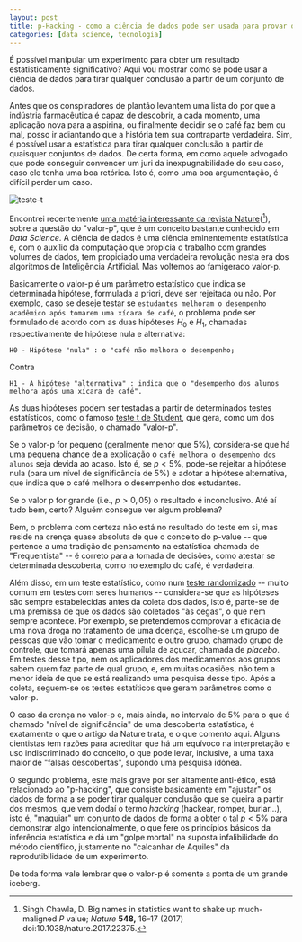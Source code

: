 ```yaml
---
layout: post
title: p-Hacking - como a ciência de dados pode ser usada para provar qualquer coisa
categories: [data science, tecnologia]
---
```


É possível manipular um experimento para obter um resultado estatisticamente significativo? Aqui vou mostrar como se pode usar a ciência de dados para tirar qualquer conclusão a partir de um conjunto de dados. 

Antes que os conspiradores de plantão levantem uma lista do por que a indústria farmacêutica é capaz de descobrir, a cada momento, uma aplicação nova para a aspirina, ou finalmente decidir se o café faz bem ou mal, posso ir adiantando que a história tem sua contraparte verdadeira. Sim, é possível usar a estatística para tirar qualquer conclusão a partir de quaisquer conjuntos de dados. De certa forma, em como aquele advogado que pode conseguir convencer um juri da inexpugnabilidade do seu caso, caso ele tenha uma boa retórica. Isto é, como uma boa argumentação, é difícil perder um caso.

![teste-t](https://otelegrafo.com/images/p-value.png)

Encontrei recentemente [uma matéria interessante da revista Nature](https://www.nature.com/articles/nature.2017.22375)([^1]), sobre a questão do "valor-p", que é um conceito bastante conhecido em *Data Science*. A ciência de dados é uma ciência eminentemente estatística e, com o auxílio da computação que propicia o trabalho com grandes volumes de dados, tem propiciado uma verdadeira revolução nesta era dos algoritmos de Inteligência Artificial. Mas voltemos ao famigerado valor-p.

Basicamente o valor-p é um parâmetro estatístico que indica se determinada hipótese, formulada a priori, deve ser rejeitada ou não. Por exemplo, caso se deseje testar se `estudantes melhoram o desempenho acadêmico após tomarem uma xícara de café`, o problema pode ser formulado de acordo com as duas hipóteses $H_0$ e $H_1$, chamadas respectivamente de hipótese nula e alternativa:

    H0 - Hipótese "nula" : o "café não melhora o desempenho;

Contra

    H1 - A hipótese "alternativa" : indica que o "desempenho dos alunos melhora após uma xícara de café".

As duas hipóteses podem ser testadas a partir de determinados testes estatísticos, como o famoso [teste t de Student](https://pt.wikipedia.org/wiki/Teste_t_de_Student), que gera, como um dos parâmetros de decisão, o chamado "valor-p".

Se o valor-p for pequeno (geralmente menor que 5%), considera-se que há uma pequena chance de a explicação o `café melhora o desempenho dos alunos` seja devida ao acaso. Isto é, se $p<5\%$, pode-se rejeitar a hipótese nula (para um nível de significância de 5%) e adotar a hipótese alternativa, que indica que o café melhora o desempenho dos estudantes.

Se o valor p for grande (i.e., $p>0,05$) o resultado é inconclusivo. Até aí tudo bem, certo? Alguém consegue ver algum problema? 

Bem, o problema com certeza não está no resultado do teste em si, mas reside na crença quase absoluta de que o conceito do p-value -- que pertence a uma tradição de pensamento na estatística chamada de "Frequentista" -- é correto para a tomada de decisões, como atestar se determinada descoberta, como no exemplo do café, é verdadeira. 

Além disso, em um teste estatístico, como num [teste randomizado](https://pt.wikipedia.org/wiki/Estudo_cl%C3%ADnico_randomizado_controlado) -- muito comum em testes com seres humanos -- considera-se que as hipóteses são sempre estabelecidas antes da coleta dos dados, isto é, parte-se de uma premissa de que os dados são coletados "às cegas", o que nem sempre acontece. Por exemplo, se pretendemos comprovar a eficácia de uma nova droga no tratamento de uma doença, escolhe-se um grupo de pessoas que vão tomar o medicamento e outro grupo, chamado grupo de controle, que tomará apenas uma pílula de açucar, chamada de *placebo*. Em testes desse tipo, nem os aplicadores dos medicamentos aos grupos sabem quem faz parte de qual grupo, e, em muitas ocasiões, não tem a menor ideia de que se está realizando uma pesquisa desse tipo. Após a coleta, seguem-se os testes estatíticos que geram parâmetros como o valor-p.

O caso da crença no valor-p e, mais ainda, no intervalo de $5\%$ para o que é chamado "nível de significância" de uma descoberta estatística,  é exatamente o que o artigo da Nature trata, e o que comento aqui. Alguns cientistas tem razões para acreditar que há um equívoco na interpretação e uso indiscriminado do conceito, o que pode levar, inclusive, a uma taxa maior de "falsas descobertas", supondo uma pesquisa idônea.

O segundo problema, este mais grave por ser altamente anti-ético, está relacionado ao "p-hacking", que consiste basicamente em "ajustar" os dados de forma a se poder tirar qualquer conclusão que se queira a partir dos mesmos, que vem dodaí o termo *hacking*  (hackear, romper, burlar...), isto é, "maquiar" um conjunto de dados de forma a obter o tal $p < 5\%$ para demonstrar algo intencionalmente, o que fere os princípios básicos da inferência estatística e dá um "golpe mortal" na suposta infalibilidade do método científico, justamente no "calcanhar de Aquiles" da reprodutibilidade de um experimento. 

De toda forma vale lembrar que o valor-p é somente a ponta de um grande iceberg.

[^1]: Singh Chawla, D. Big names in statistics want to shake up much-maligned *P* value; *Nature* **548,** 16–17 (2017) doi:10.1038/nature.2017.22375.
